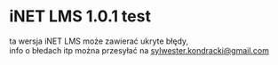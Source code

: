 iNET LMS 1.0.1 test
===

ta wersja iNET LMS może zawierać ukryte błędy,<br>
info o błedach itp można przesyłać na sylwester.kondracki@gmail.com
